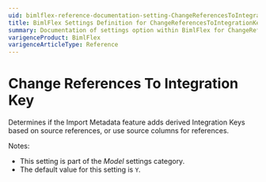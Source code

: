 ```yaml
---
uid: bimlflex-reference-documentation-setting-ChangeReferencesToIntegrationKey
title: BimlFlex Settings Definition for ChangeReferencesToIntegrationKey
summary: Documentation of settings option within BimlFlex for ChangeReferencesToIntegrationKey
varigenceProduct: BimlFlex
varigenceArticleType: Reference
---
```


# Change References To Integration Key

Determines if the Import Metadata feature adds derived Integration Keys based on source references, or use source columns for references.

Notes:

* This setting is part of the *Model* settings category.
* The default value for this setting is `Y`.